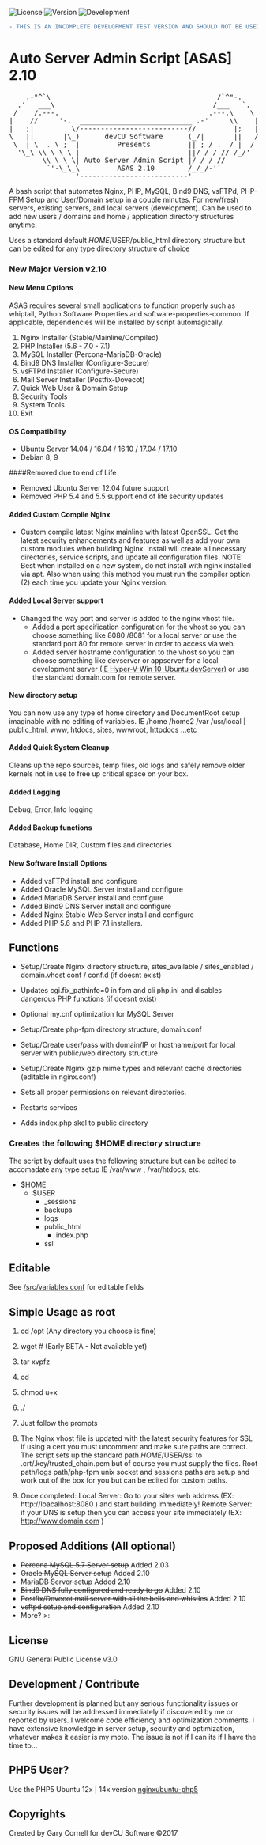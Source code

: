 ![License](https://img.shields.io/badge/License-GNUv3-blue.svg)  ![Version](https://img.shields.io/badge/Version-2.10-blue.svg)  ![Development](https://img.shields.io/badge/Development-Active-blue.svg)

```diff
- THIS IS AN INCOMPLETE DEVELOPMENT TEST VERSION AND SHOULD NOT BE USED IN ANY ENVIRONMENT YET!!!
```
# Auto Server Admin Script [ASAS] 2.10

<pre>
    .-"^`\                                        /`^"-.
  .'   ___\                                      /___   `.
 /    /.---.                                    .---.\    \
|    //     '-.  ___________________________ .-'     \\    |
|   ;|         \/--------------------------//         |;   |
\   ||       |\_)      devCU Software      (_/|       ||   /
 \  | \  . \ ;  |         Presents         || ; / .  / |  /
  '\_\ \\ \ \ \ |                          ||/ / / // /_/'
        \\ \ \ \| Auto Server Admin Script |/ / / //
         `'-\_\_\         ASAS 2.10        /_/_/-'`
                '--------------------------'
</pre>

A bash script that automates Nginx, PHP, MySQL, Bind9 DNS, vsFTPd, PHP-FPM Setup and User/Domain setup in a couple minutes. For new/fresh servers, existing servers, and local servers (development). Can be used to add new users / domains and home / application directory structures anytime.

Uses a standard default $HOME/$USER/public_html directory structure but can be edited for any type directory structure of choice

### New Major Version v2.10

#### New Menu Options

ASAS requires several small applications to function properly such as whiptail, Python Software Properties and software-properties-common.
If applicable, dependencies will be installed by script automagically.

  1. Nginx Installer (Stable/Mainline/Compiled)
  2. PHP Installer (5.6 - 7.0 - 7.1)
  3. MySQL Installer (Percona-MariaDB-Oracle)
  4. Bind9 DNS Installer (Configure-Secure)
  5. vsFTPd Installer (Configure-Secure)
  6. Mail Server Installer (Postfix-Dovecot)
  7. Quick Web User & Domain Setup
  8. Security Tools
  9. System Tools
  10. Exit
 
#### OS Compatibility
- Ubuntu Server 14.04 / 16.04 / 16.10 / 17.04 / 17.10
- Debian 8, 9

####Removed due to end of Life
- Removed Ubuntu Server 12.04 future support
- Removed PHP 5.4 and 5.5 support end of life security updates
 
#### Added Custom Compile Nginx
- Custom compile latest Nginx mainline with latest OpenSSL. Get the latest security enhancements and features as well as add your own custom modules when building Nginx.
Install will create all necessary directories, service scripts, and update all configuration files.
NOTE: Best when installed on a new system, do not install with nginx installed via apt.
Also when using this method you must run the compiler option (2) each time you update your Nginx version.

#### Added Local Server support
- Changed the way port and server is added to the nginx vhost file. 
  * Added a port specification configuration for the vhost so you can choose something like 8080 /8081 for a local server or use the standard port 80 for remote server in order to access via web.
  * Added server hostname configuration to the vhost so you can choose something like devserver or appserver for a local development server [(IE Hyper-V-Win 10-Ubuntu devServer)](https://github.com/GaryCornell/Win-10-Hyper-V-Ubuntu-16.x-Perfect-Dev-Server) or use the standard domain.com for remote server.

#### New directory setup
You can now use any type of home directory and DocumentRoot setup imaginable with no editing of variables.
IE /home /home2 /var /usr/local | public_html, www, htdocs, sites, wwwroot, httpdocs ...etc
  
#### Added Quick System Cleanup
Cleans up the repo sources, temp files, old logs and safely remove older kernels not in use to free up critical space on your box.  

#### Added Logging
Debug, Error, Info logging

#### Added Backup functions
Database, Home DIR, Custom files and directories

#### New Software Install Options

- Added vsFTPd install and configure
- Added Oracle MySQL Server install and configure
- Added MariaDB Server install and configure
- Added Bind9 DNS Server install and configure
- Added Nginx Stable Web Server install and configure
- Added PHP 5.6 and PHP 7.1 installers. 

## Functions

- Setup/Create Nginx directory structure, sites_available / sites_enabled / domain.vhost conf / conf.d (if doesnt exist)

- Updates cgi.fix_pathinfo=0 in fpm and cli php.ini and disables dangerous PHP functions (if doesnt exist)

- Optional my.cnf optimization for MySQL Server

- Setup/Create php-fpm directory structure, domain.conf

- Setup/Create user/pass with domain/IP or hostname/port for local server with public/web directory structure

- Setup/Create Nginx gzip mime types and relevant cache directories (editable in nginx.conf)

- Sets all proper permissions on relevant directories.

- Restarts services

- Adds index.php skel to public directory


### Creates the following $HOME directory structure

The script by default uses the following structure but can be edited to accomadate any type setup IE /var/www , /var/htdocs, etc.

* $HOME
    * $USER
        * _sessions
        * backups
        * logs
        * public_html
             * index.php
        * ssl
        
        
## Editable

See [/src/variables.conf](https://raw.githubusercontent.com/GaryCornell/ASAS/master/src/variables.conf) for editable fields

## Simple Usage as root

1. cd /opt  (Any directory you choose is fine)

2. wget # (Early BETA - Not available yet)

3. tar xvpfz 

4. cd 

5. chmod u+x 

6. ./

7. Just follow the prompts

8. The Nginx vhost file is updated with the latest security features for SSL if using a cert you must uncomment and make sure paths are correct. The script sets up the standard path $HOME/$USER/ssl to .crt/.key/trusted_chain.pem but of course you must supply the files. Root path/logs path/php-fpm unix socket and sessions paths are setup and work out of the box for you but can be edited for custom paths.

9. Once completed:
Local Server: Go to your sites web address (EX: http://loacalhost:8080 ) and start building immediately!
Remote Server: if your DNS is setup then you can access your site immediately (EX: http://www.domain.com )

## Proposed Additions (All optional)
- ~~Percona MySQL 5.7 Server setup~~ Added 2.03
- ~~Oracle MySQL Server setup~~ Added 2.10
- ~~MariaDB Server setup~~ Added 2.10
- ~~Bind9 DNS fully configured and ready to go~~ Added 2.10
- ~~Postfix/Dovecot mail server with all the bells and whistles~~ Added 2.10
- ~~vsftpd setup and configuration~~ Added 2.10
- More? >:

## License

GNU General Public License v3.0

## Development / Contribute

Further development is planned but any serious functionality issues or security issues will be addressed immediately if discovered by me or reported by users. I welcome code efficiency and optimization comments. I have extensive knowledge in server setup, security and optimization, whatever makes it easier is my moto. The issue is not if I can its if I have the time to...

## PHP5 User?

Use the PHP5 Ubuntu 12x | 14x version [nginxubuntu-php5](https://github.com/GaryCornell/nginxubuntu-php5)

## Copyrights

Created by Gary Cornell for devCU Software ©2017